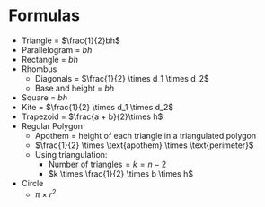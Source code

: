 # Formulas
- Triangle = $\frac{1}{2}bh$
- Parallelogram = $bh$
- Rectangle = $bh$
- Rhombus
	- Diagonals = $\frac{1}{2} \times d_1 \times d_2$
	- Base and height = $bh$
- Square = $bh$
- Kite = $\frac{1}{2} \times d_1 \times d_2$
- Trapezoid = $\frac{a + b}{2}\times h$
- Regular Polygon
	- Apothem = height of each triangle in a triangulated polygon
	- $\frac{1}{2} \times \text{apothem} \times \text{perimeter}$
	- Using triangulation:
		- $\text{Number of triangles}=k=n-2$
		- $k \times \frac{1}{2} \times b \times h$
- Circle
	- $\pi \times r^2$